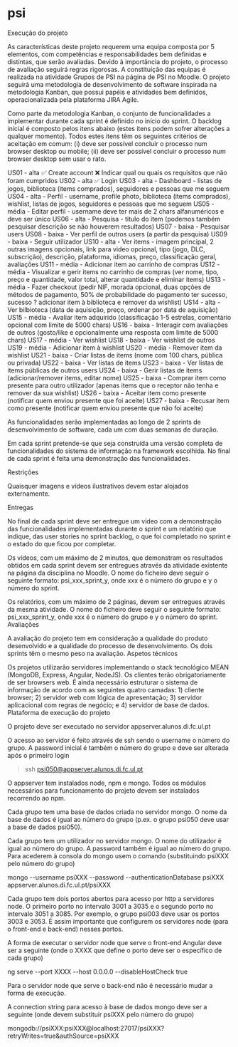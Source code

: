 # psi

Execução do projeto

As características deste projeto requerem uma equipa composta por 5 elementos, com competências e responsabilidades bem definidas e distintas, que serão avaliadas. Devido à importância do projeto, o processo de avaliação seguirá regras rigorosas. A constituição das equipas é realizada na atividade Grupos de PSI na página de PSI no Moodle. O projeto seguirá uma metodologia de desenvolvimento de software inspirada na metodologia Kanban, que possui papéis e atividades bem definidos, operacionalizada pela plataforma JIRA Agile.

Como parte da metodologia Kanban, o conjunto de funcionalidades a implementar durante cada sprint é definido no início do sprint. O backlog inicial é composto pelos itens abaixo (estes itens podem sofrer alterações a qualquer momento). Todos estes itens têm os seguintes critérios de aceitação em comum: (i) deve ser possível concluir o processo num browser desktop ou mobile; (ii) deve ser possível concluir o processo num browser desktop sem usar o rato.

US01 - alta		✅ Create account
	❌ Indicar qual ou quais os requisitos que não foram cumpridos
US02 - alta		✅ Login
US03 - alta		- Dashboard - listas de jogos, biblioteca (items comprados), seguidores e pessoas que me seguem
US04 - alta		- Perfil - username, profile photo, biblioteca (items comprados), wishlist, listas de jogos, seguidores e pessoas que me seguem
US05 - média	- Editar perfil - username deve ter mais de 2 chars alfanuméricos e deve ser único
US06 - alta		- Pesquisa - titulo do item (podemos também pesquisar descrição se não houverem resultados)
US07 - baixa	- Pesquisar users
US08 - baixa	- Ver perfil de outros users (a partir da pesquisa)
US09 - baixa	- Seguir utilizador
US10 - alta		- Ver items - imagem principal, 2 outras imagens opcionais, link para video opcional, tipo (jogo, DLC, subscrição), descrição, plataforma, idiomas, preço, classificação geral, avaliações
US11 - média	- Adicionar item ao carrinho de compras
US12 - média	- Visualizar e gerir items no carrinho de compras (ver nome, tipo, preço e quantidade, valor total, alterar quantidade e eliminar items)
US13 - média	- Fazer checkout (pedir NIF, morada opcional, duas opções de métodos de pagamento, 50% de probabilidade do pagamento ter sucesso, sucesso ? adicionar item à biblioteca e remover da wishlist)
US14 - alta		- Ver bilbioteca (data de aquisição, preço, ordenar por data de aquisição)
US15 - média	- Avaliar item adquirido (classificação 1-5 estrelas, comentário opcional com limite de 5000 chars)
US16 - baixa	- Interagir com avaliações de outros (gosto/like e opcionalmente uma resposta com limite de 5000 chars)
US17 - média	- Ver wishlist
US18 - baixa	- Ver wishlist de outros
US19 - média	- Adicionar item à wishlist
US20 - média	- Remover item da wishlist
US21 - baixa	- Criar listas de items (nome com 100 chars, pública ou privada)
US22 - baixa	- Ver listas de items
US23 - baixa	- Ver listas de items públicas de outros users
US24 - baixa	- Gerir listas de items (adicionar/remover items, editar nome)
US25 - baixa	- Comprar item como presente para outro utilizador (apenas items que o receptor não tenha e remover da sua wishlist)
US26 - baixa	- Aceitar item como presente (notificar quem enviou presente que foi aceite)
US27 - baixa	- Recusar item como presente (notificar quem enviou presente que não foi aceite)



As funcionalidades serão implementadas ao longo de 2 sprints de desenvolvimento de software, cada um com duas semanas de duração.

Em cada sprint pretende-se que seja construída uma versão completa de funcionalidades do sistema de informação na framework escolhida. No final de cada sprint é feita uma demonstração das funcionalidades.

Restrições

Quaisquer imagens e vídeos ilustrativos devem estar alojados externamente.

Entregas

No final de cada sprint deve ser entregue um vídeo com a demonstração das funcionalidades implementadas durante o sprint e um relatório que indique, das user stories no sprint backlog, o que foi completado no sprint e o estado do que ficou por completar.

Os vídeos, com um máximo de 2 minutos, que demonstram os resultados obtidos em cada sprint devem ser entregues através da atividade existente na página da disciplina no Moodle. O nome do ficheiro deve seguir o seguinte formato: psi_xxx_sprint_y, onde xxx é o número do grupo e y o número do sprint.

Os relatórios, com um máximo de 2 páginas, devem ser entregues através da mesma atividade. O nome do ficheiro deve seguir o seguinte formato: psi_xxx_sprint_y, onde xxx é o número do grupo e y o número do sprint.
Avaliações

A avaliação do projeto tem em consideração a qualidade do produto desenvolvido e a qualidade do processo de desenvolvimento. Os dois sprints têm o mesmo peso na avaliação.
Aspetos técnicos

Os projetos utilizarão servidores implementando o stack tecnológico MEAN (MongoDB, Express, Angular, NodeJS). Os clientes terão obrigatoriamente de ser browsers web. É ainda necessário estruturar o sistema de informação de acordo com as seguintes quatro camadas: 1) cliente browser; 2) servidor web com lógica de apresentação; 3) servidor aplicacional com regras de negócio; e 4) servidor de base de dados.
Plataforma de execução do projeto

O projeto deve ser executado no servidor appserver.alunos.di.fc.ul.pt

O acesso ao servidor é feito através de ssh sendo o username o número do grupo. A password inicial é também o número do grupo e deve ser alterada após o primeiro login

> ssh psi050@appserver.alunos.di.fc.ul.pt

O appserver tem instalados node, npm e mongo. Todos os módulos necessários para funcionamento do projeto devem ser instalados recorrendo ao npm.

Cada grupo tem uma base de dados criada no servidor mongo. O nome da base de dados é igual ao número do grupo (p.ex. o grupo psi050 deve usar a base de dados psi050).

Cada grupo tem um utilizador no servidor mongo. O nome do utilizador é igual ao número do grupo. A password também é igual ao número do grupo. Para acederem à consola do mongo usem o comando (substituindo psiXXX pelo número do grupo)

mongo --username psiXXX --password --authenticationDatabase psiXXX appserver.alunos.di.fc.ul.pt/psiXXX

Cada grupo tem dois portos abertos para acesso por http a servidores node. O primeiro porto no intervalo 3001 a 3035 e o segundo porto no intervalo 3051 a 3085. Por exemplo, o grupo psi003 deve usar os portos 3003 e 3053. É assim importante que configurem os servidores node (para o front-end e back-end) nesses portos.

A forma de executar o servidor node que serve o front-end Angular deve ser a seguinte (onde o XXXX que define o porto deve ser o específico de cada grupo)

ng serve --port XXXX --host 0.0.0.0 --disableHostCheck true

Para o servidor node que serve o back-end não é necessário mudar a forma de execução.

A connection string para acesso à base de dados mongo deve ser a seguinte (onde devem substituir psiXXX pelo número do grupo)

mongodb://psiXXX:psiXXX@localhost:27017/psiXXX?retryWrites=true&authSource=psiXXX
